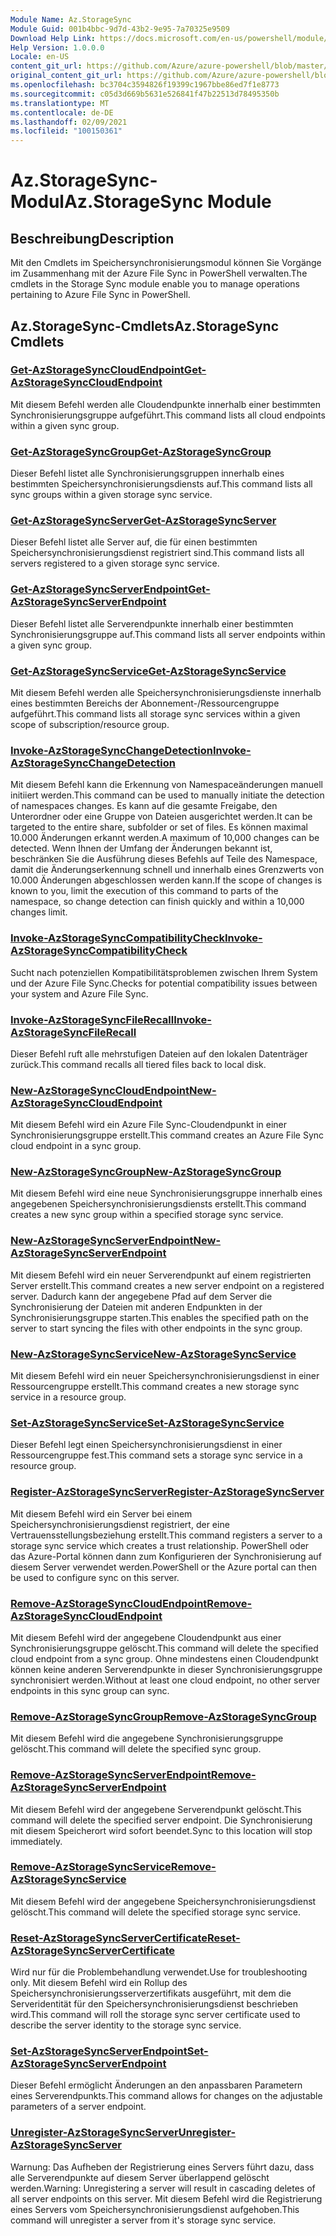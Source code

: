 ```yaml
---
Module Name: Az.StorageSync
Module Guid: 001b4bbc-9d7d-43b2-9e95-7a70325e9509
Download Help Link: https://docs.microsoft.com/en-us/powershell/module/az.storagesync
Help Version: 1.0.0.0
Locale: en-US
content_git_url: https://github.com/Azure/azure-powershell/blob/master/src/StorageSync/StorageSync/help/Az.StorageSync.md
original_content_git_url: https://github.com/Azure/azure-powershell/blob/master/src/StorageSync/StorageSync/help/Az.StorageSync.md
ms.openlocfilehash: bc3704c3594826f19399c1967bbe86ed7f1e8773
ms.sourcegitcommit: c05d3d669b5631e526841f47b22513d78495350b
ms.translationtype: MT
ms.contentlocale: de-DE
ms.lasthandoff: 02/09/2021
ms.locfileid: "100150361"
---
```

# <span data-ttu-id="eaa78-101">Az.StorageSync-Modul</span><span class="sxs-lookup"><span data-stu-id="eaa78-101">Az.StorageSync Module</span></span>
## <span data-ttu-id="eaa78-102">Beschreibung</span><span class="sxs-lookup"><span data-stu-id="eaa78-102">Description</span></span>
<span data-ttu-id="eaa78-103">Mit den Cmdlets im Speichersynchronisierungsmodul können Sie Vorgänge im Zusammenhang mit der Azure File Sync in PowerShell verwalten.</span><span class="sxs-lookup"><span data-stu-id="eaa78-103">The cmdlets in the Storage Sync module enable you to manage operations pertaining to Azure File Sync in PowerShell.</span></span>

## <span data-ttu-id="eaa78-104">Az.StorageSync-Cmdlets</span><span class="sxs-lookup"><span data-stu-id="eaa78-104">Az.StorageSync Cmdlets</span></span>
### [<span data-ttu-id="eaa78-105">Get-AzStorageSyncCloudEndpoint</span><span class="sxs-lookup"><span data-stu-id="eaa78-105">Get-AzStorageSyncCloudEndpoint</span></span>](Get-AzStorageSyncCloudEndpoint.md)
<span data-ttu-id="eaa78-106">Mit diesem Befehl werden alle Cloudendpunkte innerhalb einer bestimmten Synchronisierungsgruppe aufgeführt.</span><span class="sxs-lookup"><span data-stu-id="eaa78-106">This command lists all cloud endpoints within a given sync group.</span></span>

### [<span data-ttu-id="eaa78-107">Get-AzStorageSyncGroup</span><span class="sxs-lookup"><span data-stu-id="eaa78-107">Get-AzStorageSyncGroup</span></span>](Get-AzStorageSyncGroup.md)
<span data-ttu-id="eaa78-108">Dieser Befehl listet alle Synchronisierungsgruppen innerhalb eines bestimmten Speichersynchronisierungsdiensts auf.</span><span class="sxs-lookup"><span data-stu-id="eaa78-108">This command lists all sync groups within a given storage sync service.</span></span>

### [<span data-ttu-id="eaa78-109">Get-AzStorageSyncServer</span><span class="sxs-lookup"><span data-stu-id="eaa78-109">Get-AzStorageSyncServer</span></span>](Get-AzStorageSyncServer.md)
<span data-ttu-id="eaa78-110">Dieser Befehl listet alle Server auf, die für einen bestimmten Speichersynchronisierungsdienst registriert sind.</span><span class="sxs-lookup"><span data-stu-id="eaa78-110">This command lists all servers registered to a given storage sync service.</span></span>

### [<span data-ttu-id="eaa78-111">Get-AzStorageSyncServerEndpoint</span><span class="sxs-lookup"><span data-stu-id="eaa78-111">Get-AzStorageSyncServerEndpoint</span></span>](Get-AzStorageSyncServerEndpoint.md)
<span data-ttu-id="eaa78-112">Dieser Befehl listet alle Serverendpunkte innerhalb einer bestimmten Synchronisierungsgruppe auf.</span><span class="sxs-lookup"><span data-stu-id="eaa78-112">This command lists all server endpoints within a given sync group.</span></span>

### [<span data-ttu-id="eaa78-113">Get-AzStorageSyncService</span><span class="sxs-lookup"><span data-stu-id="eaa78-113">Get-AzStorageSyncService</span></span>](Get-AzStorageSyncService.md)
<span data-ttu-id="eaa78-114">Mit diesem Befehl werden alle Speichersynchronisierungsdienste innerhalb eines bestimmten Bereichs der Abonnement-/Ressourcengruppe aufgeführt.</span><span class="sxs-lookup"><span data-stu-id="eaa78-114">This command lists all storage sync services within a given scope of subscription/resource group.</span></span>

### [<span data-ttu-id="eaa78-115">Invoke-AzStorageSyncChangeDetection</span><span class="sxs-lookup"><span data-stu-id="eaa78-115">Invoke-AzStorageSyncChangeDetection</span></span>](Invoke-AzStorageSyncChangeDetection.md)
<span data-ttu-id="eaa78-116">Mit diesem Befehl kann die Erkennung von Namespaceänderungen manuell initiiert werden.</span><span class="sxs-lookup"><span data-stu-id="eaa78-116">This command can be used to manually initiate the detection of namespaces changes.</span></span> <span data-ttu-id="eaa78-117">Es kann auf die gesamte Freigabe, den Unterordner oder eine Gruppe von Dateien ausgerichtet werden.</span><span class="sxs-lookup"><span data-stu-id="eaa78-117">It can be targeted to the entire share, subfolder or set of files.</span></span> <span data-ttu-id="eaa78-118">Es können maximal 10.000 Änderungen erkannt werden.</span><span class="sxs-lookup"><span data-stu-id="eaa78-118">A maximum of 10,000 changes can be detected.</span></span> <span data-ttu-id="eaa78-119">Wenn Ihnen der Umfang der Änderungen bekannt ist, beschränken Sie die Ausführung dieses Befehls auf Teile des Namespace, damit die Änderungserkennung schnell und innerhalb eines Grenzwerts von 10.000 Änderungen abgeschlossen werden kann.</span><span class="sxs-lookup"><span data-stu-id="eaa78-119">If the scope of changes is known to you, limit the execution of this command to parts of the namespace, so change detection can finish quickly and within a 10,000 changes limit.</span></span>

### [<span data-ttu-id="eaa78-120">Invoke-AzStorageSyncCompatibilityCheck</span><span class="sxs-lookup"><span data-stu-id="eaa78-120">Invoke-AzStorageSyncCompatibilityCheck</span></span>](Invoke-AzStorageSyncCompatibilityCheck.md)
<span data-ttu-id="eaa78-121">Sucht nach potenziellen Kompatibilitätsproblemen zwischen Ihrem System und der Azure File Sync.</span><span class="sxs-lookup"><span data-stu-id="eaa78-121">Checks for potential compatibility issues between your system and Azure File Sync.</span></span>

### [<span data-ttu-id="eaa78-122">Invoke-AzStorageSyncFileRecall</span><span class="sxs-lookup"><span data-stu-id="eaa78-122">Invoke-AzStorageSyncFileRecall</span></span>](Invoke-AzStorageSyncFileRecall.md)
<span data-ttu-id="eaa78-123">Dieser Befehl ruft alle mehrstufigen Dateien auf den lokalen Datenträger zurück.</span><span class="sxs-lookup"><span data-stu-id="eaa78-123">This command recalls all tiered files back to local disk.</span></span>

### [<span data-ttu-id="eaa78-124">New-AzStorageSyncCloudEndpoint</span><span class="sxs-lookup"><span data-stu-id="eaa78-124">New-AzStorageSyncCloudEndpoint</span></span>](New-AzStorageSyncCloudEndpoint.md)
<span data-ttu-id="eaa78-125">Mit diesem Befehl wird ein Azure File Sync-Cloudendpunkt in einer Synchronisierungsgruppe erstellt.</span><span class="sxs-lookup"><span data-stu-id="eaa78-125">This command creates an Azure File Sync cloud endpoint in a sync group.</span></span>

### [<span data-ttu-id="eaa78-126">New-AzStorageSyncGroup</span><span class="sxs-lookup"><span data-stu-id="eaa78-126">New-AzStorageSyncGroup</span></span>](New-AzStorageSyncGroup.md)
<span data-ttu-id="eaa78-127">Mit diesem Befehl wird eine neue Synchronisierungsgruppe innerhalb eines angegebenen Speichersynchronisierungsdiensts erstellt.</span><span class="sxs-lookup"><span data-stu-id="eaa78-127">This command creates a new sync group within a specified storage sync service.</span></span>

### [<span data-ttu-id="eaa78-128">New-AzStorageSyncServerEndpoint</span><span class="sxs-lookup"><span data-stu-id="eaa78-128">New-AzStorageSyncServerEndpoint</span></span>](New-AzStorageSyncServerEndpoint.md)
<span data-ttu-id="eaa78-129">Mit diesem Befehl wird ein neuer Serverendpunkt auf einem registrierten Server erstellt.</span><span class="sxs-lookup"><span data-stu-id="eaa78-129">This command creates a new server endpoint on a registered server.</span></span> <span data-ttu-id="eaa78-130">Dadurch kann der angegebene Pfad auf dem Server die Synchronisierung der Dateien mit anderen Endpunkten in der Synchronisierungsgruppe starten.</span><span class="sxs-lookup"><span data-stu-id="eaa78-130">This enables the specified path on the server to start syncing the files with other endpoints in the sync group.</span></span>

### [<span data-ttu-id="eaa78-131">New-AzStorageSyncService</span><span class="sxs-lookup"><span data-stu-id="eaa78-131">New-AzStorageSyncService</span></span>](New-AzStorageSyncService.md)
<span data-ttu-id="eaa78-132">Mit diesem Befehl wird ein neuer Speichersynchronisierungsdienst in einer Ressourcengruppe erstellt.</span><span class="sxs-lookup"><span data-stu-id="eaa78-132">This command creates a new storage sync service in a resource group.</span></span>

### [<span data-ttu-id="eaa78-133">Set-AzStorageSyncService</span><span class="sxs-lookup"><span data-stu-id="eaa78-133">Set-AzStorageSyncService</span></span>](New-AzStorageSyncService.md)
<span data-ttu-id="eaa78-134">Dieser Befehl legt einen Speichersynchronisierungsdienst in einer Ressourcengruppe fest.</span><span class="sxs-lookup"><span data-stu-id="eaa78-134">This command sets a storage sync service in a resource group.</span></span>

### [<span data-ttu-id="eaa78-135">Register-AzStorageSyncServer</span><span class="sxs-lookup"><span data-stu-id="eaa78-135">Register-AzStorageSyncServer</span></span>](Register-AzStorageSyncServer.md)
<span data-ttu-id="eaa78-136">Mit diesem Befehl wird ein Server bei einem Speichersynchronisierungsdienst registriert, der eine Vertrauensstellungsbeziehung erstellt.</span><span class="sxs-lookup"><span data-stu-id="eaa78-136">This command registers a server to a storage sync service which creates a trust relationship.</span></span> <span data-ttu-id="eaa78-137">PowerShell oder das Azure-Portal können dann zum Konfigurieren der Synchronisierung auf diesem Server verwendet werden.</span><span class="sxs-lookup"><span data-stu-id="eaa78-137">PowerShell or the Azure portal can then be used to configure sync on this server.</span></span>

### [<span data-ttu-id="eaa78-138">Remove-AzStorageSyncCloudEndpoint</span><span class="sxs-lookup"><span data-stu-id="eaa78-138">Remove-AzStorageSyncCloudEndpoint</span></span>](Remove-AzStorageSyncCloudEndpoint.md)
<span data-ttu-id="eaa78-139">Mit diesem Befehl wird der angegebene Cloudendpunkt aus einer Synchronisierungsgruppe gelöscht.</span><span class="sxs-lookup"><span data-stu-id="eaa78-139">This command will delete the specified cloud endpoint from a sync group.</span></span> <span data-ttu-id="eaa78-140">Ohne mindestens einen Cloudendpunkt können keine anderen Serverendpunkte in dieser Synchronisierungsgruppe synchronisiert werden.</span><span class="sxs-lookup"><span data-stu-id="eaa78-140">Without at least one cloud endpoint, no other server endpoints in this sync group can sync.</span></span>

### [<span data-ttu-id="eaa78-141">Remove-AzStorageSyncGroup</span><span class="sxs-lookup"><span data-stu-id="eaa78-141">Remove-AzStorageSyncGroup</span></span>](Remove-AzStorageSyncGroup.md)
<span data-ttu-id="eaa78-142">Mit diesem Befehl wird die angegebene Synchronisierungsgruppe gelöscht.</span><span class="sxs-lookup"><span data-stu-id="eaa78-142">This command will delete the specified sync group.</span></span>

### [<span data-ttu-id="eaa78-143">Remove-AzStorageSyncServerEndpoint</span><span class="sxs-lookup"><span data-stu-id="eaa78-143">Remove-AzStorageSyncServerEndpoint</span></span>](Remove-AzStorageSyncServerEndpoint.md)
<span data-ttu-id="eaa78-144">Mit diesem Befehl wird der angegebene Serverendpunkt gelöscht.</span><span class="sxs-lookup"><span data-stu-id="eaa78-144">This command will delete the specified server endpoint.</span></span> <span data-ttu-id="eaa78-145">Die Synchronisierung mit diesem Speicherort wird sofort beendet.</span><span class="sxs-lookup"><span data-stu-id="eaa78-145">Sync to this location will stop immediately.</span></span>

### [<span data-ttu-id="eaa78-146">Remove-AzStorageSyncService</span><span class="sxs-lookup"><span data-stu-id="eaa78-146">Remove-AzStorageSyncService</span></span>](Remove-AzStorageSyncService.md)
<span data-ttu-id="eaa78-147">Mit diesem Befehl wird der angegebene Speichersynchronisierungsdienst gelöscht.</span><span class="sxs-lookup"><span data-stu-id="eaa78-147">This command will delete the specified storage sync service.</span></span>

### [<span data-ttu-id="eaa78-148">Reset-AzStorageSyncServerCertificate</span><span class="sxs-lookup"><span data-stu-id="eaa78-148">Reset-AzStorageSyncServerCertificate</span></span>](Reset-AzStorageSyncServerCertificate.md)
<span data-ttu-id="eaa78-149">Wird nur für die Problembehandlung verwendet.</span><span class="sxs-lookup"><span data-stu-id="eaa78-149">Use for troubleshooting only.</span></span> <span data-ttu-id="eaa78-150">Mit diesem Befehl wird ein Rollup des Speichersynchronisierungsserverzertifikats ausgeführt, mit dem die Serveridentität für den Speichersynchronisierungsdienst beschrieben wird.</span><span class="sxs-lookup"><span data-stu-id="eaa78-150">This command will roll the storage sync server certificate used to describe the server identity to the storage sync service.</span></span>

### [<span data-ttu-id="eaa78-151">Set-AzStorageSyncServerEndpoint</span><span class="sxs-lookup"><span data-stu-id="eaa78-151">Set-AzStorageSyncServerEndpoint</span></span>](Set-AzStorageSyncServerEndpoint.md)
<span data-ttu-id="eaa78-152">Dieser Befehl ermöglicht Änderungen an den anpassbaren Parametern eines Serverendpunkts.</span><span class="sxs-lookup"><span data-stu-id="eaa78-152">This command allows for changes on the adjustable parameters of a server endpoint.</span></span>

### [<span data-ttu-id="eaa78-153">Unregister-AzStorageSyncServer</span><span class="sxs-lookup"><span data-stu-id="eaa78-153">Unregister-AzStorageSyncServer</span></span>](Unregister-AzStorageSyncServer.md)
<span data-ttu-id="eaa78-154">Warnung: Das Aufheben der Registrierung eines Servers führt dazu, dass alle Serverendpunkte auf diesem Server überlappend gelöscht werden.</span><span class="sxs-lookup"><span data-stu-id="eaa78-154">Warning: Unregistering a server will result in cascading deletes of all server endpoints on this server.</span></span> <span data-ttu-id="eaa78-155">Mit diesem Befehl wird die Registrierung eines Servers vom Speichersynchronisierungsdienst aufgehoben.</span><span class="sxs-lookup"><span data-stu-id="eaa78-155">This command will unregister a server from it's storage sync service.</span></span>

